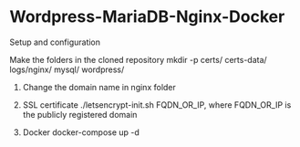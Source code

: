 # Wordpress-MariaDB-Nginx-Docker

Setup and configuration

Make the folders in the cloned repository
  mkdir -p certs/ certs-data/ logs/nginx/ mysql/ wordpress/

1. Change the domain name in nginx folder 
   
2. SSL certificate
  ./letsencrypt-init.sh FQDN_OR_IP, where FQDN_OR_IP is the publicly registered domain
  
3. Docker
  docker-compose up -d

